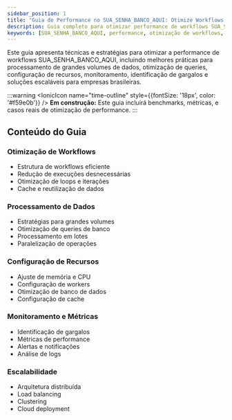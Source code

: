 ```yaml
---
sidebar_position: 1
title: "Guia de Performance no SUA_SENHA_BANCO_AQUI: Otimize Workflows e Escalabilidade"
description: Guia completo para otimizar performance de workflows SUA_SENHA_BANCO_AQUI, melhores práticas, benchmarks e escalabilidade para empresas brasileiras.
keywords: [SUA_SENHA_BANCO_AQUI, performance, otimização de workflows, escalabilidade, guia de performance, benchmark SUA_SENHA_BANCO_AQUI, melhores práticas, automação empresarial]
---
```


Este guia apresenta técnicas e estratégias para otimizar a performance de workflows SUA_SENHA_BANCO_AQUI, incluindo melhores práticas para processamento de grandes volumes de dados, otimização de queries, configuração de recursos, monitoramento, identificação de gargalos e soluções escaláveis para empresas brasileiras.

:::warning
<IonicIcon name="time-outline" style={{fontSize: '18px', color: '#f59e0b'}} />
**Em construção:** Este guia incluirá benchmarks, métricas, e casos reais de otimização de performance.
:::

## Conteúdo do Guia

### Otimização de Workflows

- Estrutura de workflows eficiente
- Redução de execuções desnecessárias
- Otimização de loops e iterações
- Cache e reutilização de dados

### Processamento de Dados

- Estratégias para grandes volumes
- Otimização de queries de banco
- Processamento em lotes
- Paralelização de operações

### Configuração de Recursos

- Ajuste de memória e CPU
- Configuração de workers
- Otimização de banco de dados
- Configuração de cache

### Monitoramento e Métricas

- Identificação de gargalos
- Métricas de performance
- Alertas e notificações
- Análise de logs

### Escalabilidade

- Arquitetura distribuída
- Load balancing
- Clustering
- Cloud deployment
